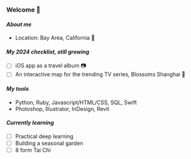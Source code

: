 ### Welcome 👋

#### *About me*
- Location: Bay Area, California 🌊

#### *My 2024 checklist, still growing*
- [ ] iOS app as a travel album 📷
- [ ] An interactive map for the trending TV series, Blossoms Shanghai 🌼

#### *My tools*
- Python, Ruby, Javascript/HTML/CSS, SQL, Swift
- Photoshop, Illustrator, InDesign, Revit

#### *Currently learning*
- [ ] Practical deep learning
- [ ] Building a seasonal garden
- [ ] 8 form Tai Chi

<!--
**crossingchen/crossingchen** is a ✨ _special_ ✨ repository because its `README.md` (this file) appears on your GitHub profile.

Here are some ideas to get you started:

- 🔭 I’m currently working on ...
- 🌱 I’m currently learning ...
- 👯 I’m looking to collaborate on ...
- 🤔 I’m looking for help with ...
- 💬 Ask me about ...
- 📫 How to reach me: ...
- 😄 Pronouns: ...
- ⚡ Fun fact: ...
-->
